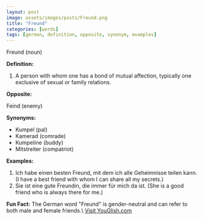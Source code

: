 ```yaml
---
layout: post
image: assets/images/posts/Freund.png
title: "Freund"
categories: [words]
tags: [german, definition, opposite, synonym, examples]
---
```


Freund (noun)

**Definition:**

1. A person with whom one has a bond of mutual affection, typically one exclusive of sexual or family relations.

**Opposite:**

Feind (enemy)

**Synonyms:**

- Kumpel (pal)
- Kamerad (comrade)
- Kumpeline (buddy)
- Mitstreiter (compatriot)

**Examples:**

1. Ich habe einen besten Freund, mit dem ich alle Geheimnisse teilen kann. (I have a best friend with whom I can share all my secrets.)
2. Sie ist eine gute Freundin, die immer für mich da ist. (She is a good friend who is always there for me.)

**Fun Fact:**
The German word "Freund" is gender-neutral and can refer to both male and female friends.\ <a id="yg-widget-0" class="youglish-widget" data-query="Freund" data-lang="german" data-components="8412" data-auto-start="0" data-bkg-color="theme_light" data-title="How%20to%20pronounce%20Freund%20in%20German"  rel="nofollow" href="https://youglish.com">Visit YouGlish.com</a><script async src="https://youglish.com/public/emb/widget.js" charset="utf-8"></script>